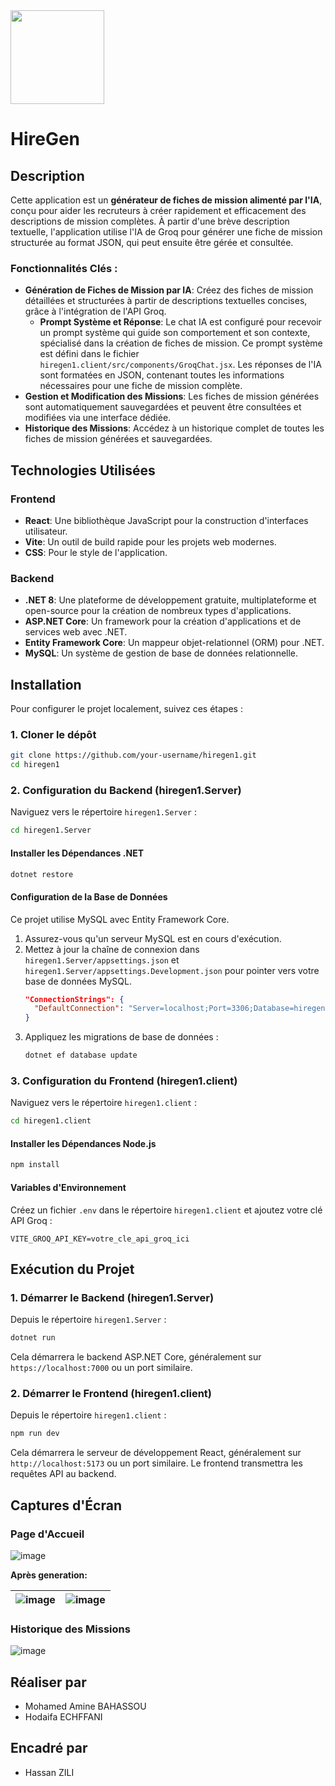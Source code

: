 <img src="https://github.com/user-attachments/assets/26bf631c-1ae7-4113-91cf-c09faf1981b2" width="150px" />

# HireGen

## Description
Cette application est un **générateur de fiches de mission alimenté par l'IA**, conçu pour aider les recruteurs à créer rapidement et efficacement des descriptions de mission complètes. À partir d'une brève description textuelle, l'application utilise l'IA de Groq pour générer une fiche de mission structurée au format JSON, qui peut ensuite être gérée et consultée.

### Fonctionnalités Clés :
*   **Génération de Fiches de Mission par IA**: Créez des fiches de mission détaillées et structurées à partir de descriptions textuelles concises, grâce à l'intégration de l'API Groq.
    *   **Prompt Système et Réponse**: Le chat IA est configuré pour recevoir un prompt système qui guide son comportement et son contexte, spécialisé dans la création de fiches de mission. Ce prompt système est défini dans le fichier `hiregen1.client/src/components/GroqChat.jsx`. Les réponses de l'IA sont formatées en JSON, contenant toutes les informations nécessaires pour une fiche de mission complète.
*   **Gestion et Modification des Missions**: Les fiches de mission générées sont automatiquement sauvegardées et peuvent être consultées et modifiées via une interface dédiée.
*   **Historique des Missions**: Accédez à un historique complet de toutes les fiches de mission générées et sauvegardées.

## Technologies Utilisées

### Frontend
*   **React**: Une bibliothèque JavaScript pour la construction d'interfaces utilisateur.
*   **Vite**: Un outil de build rapide pour les projets web modernes.
*   **CSS**: Pour le style de l'application.

### Backend
*   **.NET 8**: Une plateforme de développement gratuite, multiplateforme et open-source pour la création de nombreux types d'applications.
*   **ASP.NET Core**: Un framework pour la création d'applications et de services web avec .NET.
*   **Entity Framework Core**: Un mappeur objet-relationnel (ORM) pour .NET.
*   **MySQL**: Un système de gestion de base de données relationnelle.

## Installation

Pour configurer le projet localement, suivez ces étapes :

### 1. Cloner le dépôt
```bash
git clone https://github.com/your-username/hiregen1.git
cd hiregen1
```

### 2. Configuration du Backend (hiregen1.Server)

Naviguez vers le répertoire `hiregen1.Server` :
```bash
cd hiregen1.Server
```

#### Installer les Dépendances .NET
```bash
dotnet restore
```

#### Configuration de la Base de Données
Ce projet utilise MySQL avec Entity Framework Core.
1.  Assurez-vous qu'un serveur MySQL est en cours d'exécution.
2.  Mettez à jour la chaîne de connexion dans `hiregen1.Server/appsettings.json` et `hiregen1.Server/appsettings.Development.json` pour pointer vers votre base de données MySQL.
    ```json
    "ConnectionStrings": {
      "DefaultConnection": "Server=localhost;Port=3306;Database=hiregen1db;Uid=your_user;Pwd=your_password;"
    }
    ```
3.  Appliquez les migrations de base de données :
    ```bash
    dotnet ef database update
    ```

### 3. Configuration du Frontend (hiregen1.client)

Naviguez vers le répertoire `hiregen1.client` :
```bash
cd hiregen1.client
```

#### Installer les Dépendances Node.js
```bash
npm install
```

#### Variables d'Environnement
Créez un fichier `.env` dans le répertoire `hiregen1.client` et ajoutez votre clé API Groq :
```
VITE_GROQ_API_KEY=votre_cle_api_groq_ici
```

## Exécution du Projet

### 1. Démarrer le Backend (hiregen1.Server)

Depuis le répertoire `hiregen1.Server` :
```bash
dotnet run
```
Cela démarrera le backend ASP.NET Core, généralement sur `https://localhost:7000` ou un port similaire.

### 2. Démarrer le Frontend (hiregen1.client)

Depuis le répertoire `hiregen1.client` :
```bash
npm run dev
```
Cela démarrera le serveur de développement React, généralement sur `http://localhost:5173` ou un port similaire. Le frontend transmettra les requêtes API au backend.

## Captures d'Écran

### Page d'Accueil
![image](https://github.com/user-attachments/assets/a5562337-5815-426c-8203-2efbfef1dc80)

**Après generation:**

| ![image](https://github.com/user-attachments/assets/9d2cbc8f-1ca6-4eef-a848-8bd008ccd9e4) | ![image](https://github.com/user-attachments/assets/354ad0cd-8d0a-43d2-b128-758228888e25) | 
|---|---|


### Historique des Missions
![image](https://github.com/user-attachments/assets/12bb5ab3-11ae-44ce-8de1-2e6a477e8f3c)

## Réaliser par
* Mohamed Amine BAHASSOU
* Hodaifa ECHFFANI

## Encadré par
* Hassan ZILI
